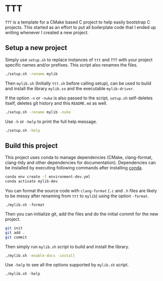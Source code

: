 # TTT

`TTT` is a template for a CMake based C project to help easily bootstrap C
projects. This started as an effort to put all boilerplate code that I ended
up writing whenever I created a new project.

## Setup a new project

Simply use `setup.sh` to replace instances of `ttt` and `TTT` with your
project specific names and/or prefixes. This script also renames the files.
```sh
./setup.sh -rename mylib
```

Then `mylib.sh` (Initially `ttt.sh` before calling setup), can be used to
build and install the library `mylib.so` and the executable `mylib-driver`.

If the option `-n` or `-nuke` is also passed to the script, `setup.sh`
self-deletes itself, deletes git history and this `README.md` as well.
```sh
./setup.sh -rename mylib -nuke
```

Use `-h` or `-help` to print the full help message.
```sh
./setup.sh -help
```

## Build this project

This project uses conda to manage dependencies (CMake, clang-format, clang-tidy
and other dependencies for documentation). Dependencies can be installed by
executing following commands after installing [conda](https://docs.conda.io/en/latest/miniconda.html).
```sh
conda env create -f environment-dev.yml
conda activate mylib-dev
```

You can format the source code with `clang-format` (`.c` and `.h` files are
likely to be messy after renaming from `ttt` to `mylib`) using the option
`-format`.
```
./mylib.sh -format
```

Then you can initialize git, add the files and do the initial commit for the
new project.
```sh
git init
git add .
git commit
```

Then simply run `mylib.sh` script to build and install the library.
```sh
./mylib.sh -enable-docs -install
```

Use `-help` to see all the options supported by `mylib.sh` script.
```
./mylib.sh -help
```
